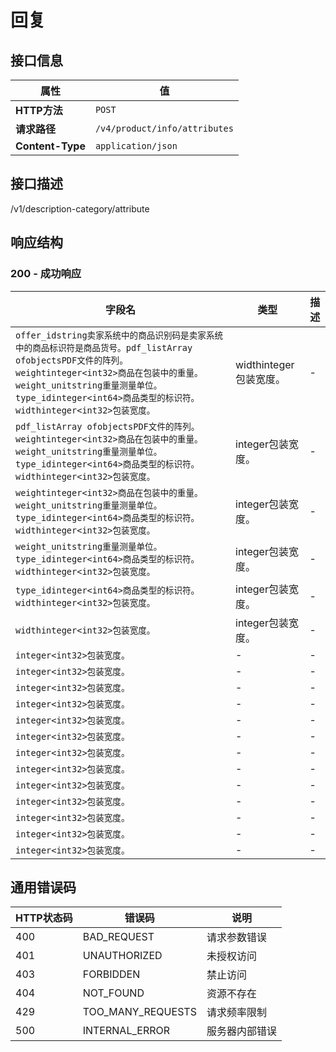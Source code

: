 # 回复

## 接口信息

| 属性 | 值 |
|------|-----|
| **HTTP方法** | `POST` |
| **请求路径** | `/v4/product/info/attributes` |
| **Content-Type** | `application/json` |

## 接口描述

/v1/description-category/attribute

## 响应结构

### 200 - 成功响应

| 字段名 | 类型 | 描述 |
|--------|------|------|
| `offer_idstring卖家系统中的商品识别码是卖家系统中的商品标识符是商品货号。pdf_listArray ofobjectsPDF文件的阵列。weightinteger<int32>商品在包装中的重量。weight_unitstring重量测量单位。type_idinteger<int64>商品类型的标识符。widthinteger<int32>包装宽度。` | widthinteger<int32>包装宽度。 | - |
| `pdf_listArray ofobjectsPDF文件的阵列。weightinteger<int32>商品在包装中的重量。weight_unitstring重量测量单位。type_idinteger<int64>商品类型的标识符。widthinteger<int32>包装宽度。` | integer<int32>包装宽度。 | - |
| `weightinteger<int32>商品在包装中的重量。weight_unitstring重量测量单位。type_idinteger<int64>商品类型的标识符。widthinteger<int32>包装宽度。` | integer<int32>包装宽度。 | - |
| `weight_unitstring重量测量单位。type_idinteger<int64>商品类型的标识符。widthinteger<int32>包装宽度。` | integer<int32>包装宽度。 | - |
| `type_idinteger<int64>商品类型的标识符。widthinteger<int32>包装宽度。` | integer<int32>包装宽度。 | - |
| `widthinteger<int32>包装宽度。` | integer<int32>包装宽度。 | - |
| `integer<int32>包装宽度。` | - | - |
| `integer<int32>包装宽度。` | - | - |
| `integer<int32>包装宽度。` | - | - |
| `integer<int32>包装宽度。` | - | - |
| `integer<int32>包装宽度。` | - | - |
| `integer<int32>包装宽度。` | - | - |
| `integer<int32>包装宽度。` | - | - |
| `integer<int32>包装宽度。` | - | - |
| `integer<int32>包装宽度。` | - | - |
| `integer<int32>包装宽度。` | - | - |
| `integer<int32>包装宽度。` | - | - |
| `integer<int32>包装宽度。` | - | - |
| `integer<int32>包装宽度。` | - | - |

## 通用错误码

| HTTP状态码 | 错误码 | 说明 |
|------------|--------|------|
| 400 | BAD_REQUEST | 请求参数错误 |
| 401 | UNAUTHORIZED | 未授权访问 |
| 403 | FORBIDDEN | 禁止访问 |
| 404 | NOT_FOUND | 资源不存在 |
| 429 | TOO_MANY_REQUESTS | 请求频率限制 |
| 500 | INTERNAL_ERROR | 服务器内部错误 |
